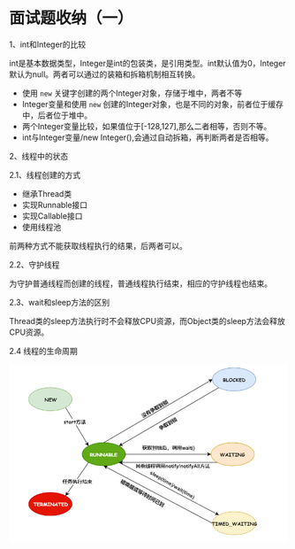 # 面试题收纳（一）

1、int和Integer的比较

int是基本数据类型，Integer是int的包装类，是引用类型。int默认值为0，Integer默认为null。两者可以通过的装箱和拆箱机制相互转换。

- 使用 `new` 关键字创建的两个Integer对象，存储于堆中，两者不等
- Integer变量和使用 `new` 创建的Integer对象，也是不同的对象，前者位于缓存中，后者位于堆中。
- 两个Integer变量比较，如果值位于[-128,127],那么二者相等，否则不等。
- int与Integer变量/new Integer(),会通过自动拆箱，再判断两者是否相等。

2、线程中的状态

2.1、线程创建的方式

- 继承Thread类
- 实现Runnable接口
- 实现Callable接口
- 使用线程池

前两种方式不能获取线程执行的结果，后两者可以。

2.2、守护线程

为守护普通线程而创建的线程，普通线程执行结束，相应的守护线程也结束。

2.3、wait和sleep方法的区别

Thread类的sleep方法执行时不会释放CPU资源，而Object类的sleep方法会释放CPU资源。

2.4 线程的生命周期

![](https://raw.githubusercontent.com/daffupman/markdown-img/master/20191205104402.png)